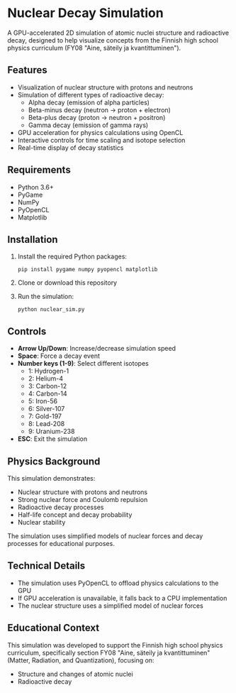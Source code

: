 # Nuclear Decay Simulation

A GPU-accelerated 2D simulation of atomic nuclei structure and radioactive decay, designed to help visualize concepts from the Finnish high school physics curriculum (FY08 "Aine, säteily ja kvantittuminen").

## Features

- Visualization of nuclear structure with protons and neutrons
- Simulation of different types of radioactive decay:
  - Alpha decay (emission of alpha particles)
  - Beta-minus decay (neutron → proton + electron)
  - Beta-plus decay (proton → neutron + positron)
  - Gamma decay (emission of gamma rays)
- GPU acceleration for physics calculations using OpenCL
- Interactive controls for time scaling and isotope selection
- Real-time display of decay statistics

## Requirements

- Python 3.6+
- PyGame
- NumPy
- PyOpenCL
- Matplotlib

## Installation

1. Install the required Python packages:
   ```
   pip install pygame numpy pyopencl matplotlib
   ```

2. Clone or download this repository
3. Run the simulation:
   ```
   python nuclear_sim.py
   ```

## Controls

- **Arrow Up/Down**: Increase/decrease simulation speed
- **Space**: Force a decay event
- **Number keys (1-9)**: Select different isotopes
  - 1: Hydrogen-1
  - 2: Helium-4
  - 3: Carbon-12
  - 4: Carbon-14
  - 5: Iron-56
  - 6: Silver-107
  - 7: Gold-197
  - 8: Lead-208
  - 9: Uranium-238
- **ESC**: Exit the simulation

## Physics Background

This simulation demonstrates:

- Nuclear structure with protons and neutrons
- Strong nuclear force and Coulomb repulsion
- Radioactive decay processes
- Half-life concept and decay probability
- Nuclear stability

The simulation uses simplified models of nuclear forces and decay processes for educational purposes.

## Technical Details

- The simulation uses PyOpenCL to offload physics calculations to the GPU
- If GPU acceleration is unavailable, it falls back to a CPU implementation
- The nuclear structure uses a simplified model of nuclear forces

## Educational Context

This simulation was developed to support the Finnish high school physics curriculum, specifically section FY08 "Aine, säteily ja kvantittuminen" (Matter, Radiation, and Quantization), focusing on:
- Structure and changes of atomic nuclei
- Radioactive decay

